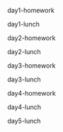 day1-homework

day1-lunch

day2-homework

day2-lunch

day3-homework

day3-lunch

day4-homework

day4-lunch

day5-lunch
